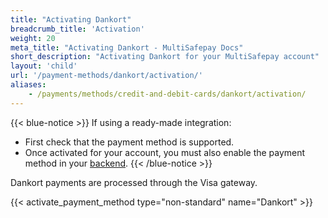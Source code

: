 ```yaml
---
title: "Activating Dankort"
breadcrumb_title: 'Activation'
weight: 20
meta_title: "Activating Dankort - MultiSafepay Docs"
short_description: "Activating Dankort for your MultiSafepay account"
layout: 'child'
url: '/payment-methods/dankort/activation/'
aliases:
    - /payments/methods/credit-and-debit-cards/dankort/activation/
---
```

{{< blue-notice >}} If using a ready-made integration: 

- First check that the payment method is supported. 
- Once activated for your account, you must also enable the payment method in your [backend](/glossaries/multisafepay-glossary/#backend).  {{< /blue-notice >}}

Dankort payments are processed through the Visa gateway.

{{< activate_payment_method type="non-standard" name="Dankort" >}}